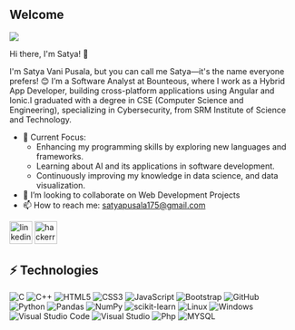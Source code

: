 ## Welcome
![](https://media-exp1.licdn.com/dms/image/C4D16AQGPQReUwGKMSQ/profile-displaybackgroundimage-shrink_350_1400/0/1631547952040?e=1637193600&v=beta&t=KHHZqOiDUoCHvU9fUaBTd1prDEK5xAx1xMfLH-z6bp4)

Hi there, I'm Satya! 👋

I'm Satya Vani Pusala, but you can call me Satya—it's the name everyone prefers! 😊 I’m a Software Analyst at Bounteous, where I work as a Hybrid App Developer, building cross-platform applications using Angular and Ionic.I graduated with a degree in CSE (Computer Science and Engineering), specializing in Cybersecurity, from SRM Institute of Science and Technology.

- 🌱 Current Focus:
  <ul>
   <li>Enhancing my programming skills by exploring new languages and frameworks.</li>
   <li>Learning about AI and its applications in software development.</li>
   <li>Continuously improving my knowledge in data science, and data visualization.</li>
  </ul>
- 👯 I’m looking to collaborate on Web Development Projects 
- 📫 How to reach me: satyapusala175@gmail.com 


 [<img src="https://raw.githubusercontent.com/peterthehan/peterthehan/master/assets/linkedin.svg" alt='linkedin' height='40'>](https://www.linkedin.com/in/https://www.linkedin.com/in/satyavanipusala//)  [<img src="https://upload.wikimedia.org/wikipedia/commons/thumb/6/6a/Hackerrank_meaningful_logo.svg/216px-Hackerrank_meaningful_logo.svg.png" alt='hackerrank' height='40'>](https://www.hackerrank.com/RA1911030010056)  

## ⚡ Technologies

![C](https://img.shields.io/badge/c-%2300599C.svg?style=for-the-badge&logo=c&logoColor=white)
![C++](https://img.shields.io/badge/-C++-00599C?style=flat-square&logo=c)
![HTML5](https://img.shields.io/badge/-HTML5-E34F26?style=flat-square&logo=html5&logoColor=white)
![CSS3](https://img.shields.io/badge/-CSS3-1572B6?style=flat-square&logo=css3)
![JavaScript](https://img.shields.io/badge/-JavaScript-black?style=flat-square&logo=javascript)
![Bootstrap](https://img.shields.io/badge/Bootstrap-563D7C?style=for-the-badge&logo=bootstrap&logoColor=white)
![GitHub](https://img.shields.io/badge/-GitHub-181717?style=flat-square&logo=github)
![Python](https://img.shields.io/badge/python-3670A0?style=for-the-badge&logo=python&logoColor=ffdd54)
![Pandas](https://img.shields.io/badge/pandas-%23150458.svg?style=for-the-badge&logo=pandas&logoColor=white)
![NumPy](https://img.shields.io/badge/numpy-%23013243.svg?style=for-the-badge&logo=numpy&logoColor=white)
![scikit-learn](https://img.shields.io/badge/scikit--learn-%23F7931E.svg?style=for-the-badge&logo=scikit-learn&logoColor=white)
![Linux](https://img.shields.io/badge/Linux-FCC624?style=for-the-badge&logo=linux&logoColor=black)
![Windows](https://img.shields.io/badge/Windows-0078D6?style=for-the-badge&logo=windows&logoColor=white)
![Visual Studio Code](https://img.shields.io/badge/Visual%20Studio%20Code-0078d7.svg?style=for-the-badge&logo=visual-studio-code&logoColor=white)
![Visual Studio](https://img.shields.io/badge/Visual%20Studio-5C2D91.svg?style=for-the-badge&logo=visual-studio&logoColor=white)
![Php](https://img.shields.io/badge/PHP-777BB4?style=for-the-badge&logo=php&logoColor=white)
![MYSQL](https://img.shields.io/badge/MySQL-00000F?style=for-the-badge&logo=mysql&logoColor=white)
 
